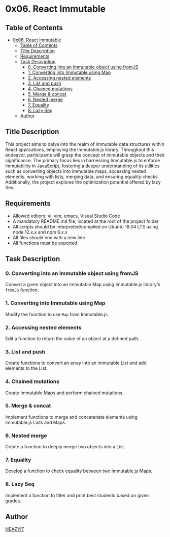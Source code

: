 # 0x06. React Immutable

## Table of Contents
- [0x06. React Immutable](#0x06-react-immutable)
  - [Table of Contents](#table-of-contents)
  - [Title Description](#title-description)
  - [Requirements](#requirements)
  - [Task Description](#task-description)
    - [0. Converting into an Immutable object using fromJS](#0-converting-into-an-immutable-object-using-fromjs)
    - [1. Converting into Immutable using Map](#1-converting-into-immutable-using-map)
    - [2. Accessing nested elements](#2-accessing-nested-elements)
    - [3. List and push](#3-list-and-push)
    - [4. Chained mutations](#4-chained-mutations)
    - [5. Merge \& concat](#5-merge--concat)
    - [6. Nested merge](#6-nested-merge)
    - [7. Equality](#7-equality)
    - [8. Lazy Seq](#8-lazy-seq)
  - [Author](#author)


## Title Description
This project aims to delve into the realm of immutable data structures within React applications, employing the Immutable.js library. Throughout this endeavor, participants will grasp the concept of immutable objects and their significance. The primary focus lies in harnessing Immutable.js to enforce immutability in JavaScript, fostering a deeper understanding of its utilities such as converting objects into immutable maps, accessing nested elements, working with lists, merging data, and ensuring equality checks. Additionally, the project explores the optimization potential offered by lazy Seq.



## Requirements
- Allowed editors: vi, vim, emacs, Visual Studio Code
- A mandatory README.md file, located at the root of the project folder
- All scripts should be interpreted/compiled on Ubuntu 18.04 LTS using node 12.x.x and npm 6.x.x
- All files should end with a new line
- All functions must be exported

## Task Description
### 0. Converting into an Immutable object using fromJS
Convert a given object into an immutable Map using Immutable.js library's `fromJS` function.

### 1. Converting into Immutable using Map
Modify the function to use `Map` from Immutable.js.

### 2. Accessing nested elements
Edit a function to return the value of an object at a defined path.

### 3. List and push
Create functions to convert an array into an immutable List and add elements to the List.

### 4. Chained mutations
Create Immutable Maps and perform chained mutations.

### 5. Merge & concat
Implement functions to merge and concatenate elements using Immutable.js Lists and Maps.

### 6. Nested merge
Create a function to deeply merge two objects into a List.

### 7. Equality
Develop a function to check equality between two Immutable.js Maps.

### 8. Lazy Seq
Implement a function to filter and print best students based on given grades.

## Author
[NEAZYIT](https://github.com/NEAZYIT)

